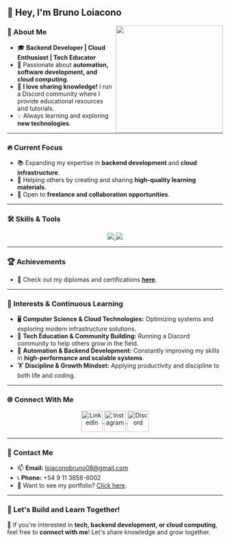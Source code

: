 ## 👋 Hey, I'm Bruno Loiacono  

<picture> <img align="right" src="https://github.com/7oSkaaa/7oSkaaa/blob/main/Images/Right_Side.gif?raw=true" width="250px"></picture>

### 🚀 About Me  
- 🎓 **Backend Developer | Cloud Enthusiast | Tech Educator**  
- 🌟 Passionate about **automation, software development, and cloud computing**.  
- 📢 **I love sharing knowledge!** I run a Discord community where I provide educational resources and tutorials.  
- 💡 Always learning and exploring **new technologies**.  

---

### 🔥 Current Focus  
- 📚 Expanding my expertise in **backend development** and **cloud infrastructure**.  
- 🎯 Helping others by creating and sharing **high-quality learning materials**.  
- 🤝 Open to **freelance and collaboration opportunities**.  

---

### 🛠 Skills & Tools  
<p align="center">
  <a href="https://skillicons.dev">
    <img src="https://skillicons.dev/icons?i=python,java,js,html,css,react,nodejs,mysql,mongodb,postgres&perline=5" />
    <img src="https://skillicons.dev/icons?i=git,github,vscode,linux,postman,discord&perline=6" />
  </a>
</p>

---

### 🏆 Achievements  
- 📜 Check out my diplomas and certifications [**here**](https://github.com/LoiaconoBruno/LoiaconoBruno/tree/main/curso).  

---

### 🎯 Interests & Continuous Learning  
- 🖥 **Computer Science & Cloud Technologies:** Optimizing systems and exploring modern infrastructure solutions.  
- 📢 **Tech Education & Community Building:** Running a Discord community to help others grow in the field.  
- 📖 **Automation & Backend Development:** Constantly improving my skills in **high-performance and scalable systems**.  
- 🏋️ **Discipline & Growth Mindset:** Applying productivity and discipline to both life and coding.  

---

### 🌐 Connect With Me  
<p align="center">
  <a href="https://www.linkedin.com/in/bruno-loiacono-217549346/" target="_blank">
    <img align="center" src="https://user-images.githubusercontent.com/88904952/234979284-68c11d7f-1acc-4f0c-ac78-044e1037d7b0.png" alt="LinkedIn" height="50" width="50" />
  </a>
  <a href="https://www.instagram.com/brunoloiacono__/" target="_blank">
    <img align="center" src="https://user-images.githubusercontent.com/88904952/234981169-2dd1e58f-4b7e-468c-8213-034ba62156c3.png" alt="Instagram" height="50" width="50" />
  </a>
  <a href="https://discord.gg/P7rMTjfnmM" target="_blank">
    <img align="center" src="https://user-images.githubusercontent.com/88904952/234982627-019fd336-6248-453c-9b05-97c13fd1d207.png" alt="Discord" height="50" width="50" />
  </a>
</p>

---

### 📩 Contact Me  
- 📫 **Email:** loiaconobruno08@gmail.com  
- 📞 **Phone:** +54 9 11 3858-6002  
- 📄 Want to see my portfolio? [Click here](https://github.com/LoiaconoBruno/LoiaconoBruno/blob/main/Portafolio.docx).  

---

### 🎯 Let's Build and Learn Together!  
🚀 If you're interested in **tech, backend development, or cloud computing**, feel free to **connect with me**! Let's share knowledge and grow together.  

